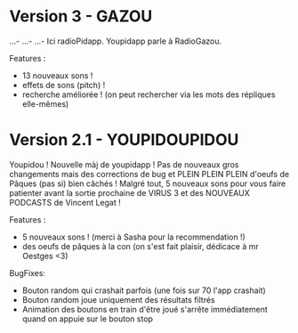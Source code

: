 # Version 3 - GAZOU
...-
...-
...-
Ici radioPidapp. Youpidapp parle à RadioGazou. 

Features :
- 13 nouveaux sons !
- effets de sons (pitch) !
- recherche améliorée ! (on peut rechercher via les mots des répliques elle-mêmes)

# Version 2.1 - YOUPIDOUPIDOU
Youpidou ! Nouvelle màj de youpidapp ! Pas de nouveaux gros changements mais des corrections de bug et PLEIN PLEIN PLEIN d'oeufs de Pâques (pas si) bien câchés !
Malgré tout, 5 nouveaux sons pour vous faire patienter avant la sortie prochaine de VIRUS 3 et des NOUVEAUX PODCASTS de Vincent Legat !

Features :
- 5 nouveaux sons ! (merci à Sasha pour la recommendation !)
- des oeufs de pâques à la con (on s'est fait plaisir, dédicace à mr Oestges <3)

BugFixes:
- Bouton random qui crashait parfois (une fois sur 70 l'app crashait)
- Bouton random joue uniquement des résultats filtrés
- Animation des boutons en train d'être joué s'arrête immédiatement quand on appuie sur le bouton stop